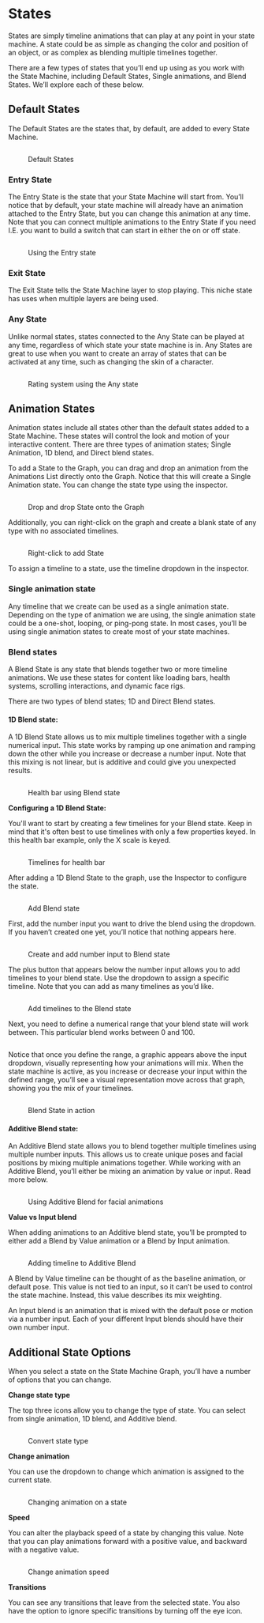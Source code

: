 # States

States are simply timeline animations that can play at any point in your state machine. A state could be as simple as changing the color and position of an object, or as complex as blending multiple timelines together.

There are a few types of states that you’ll end up using as you work with the State Machine, including Default States, Single animations, and Blend States. We’ll explore each of these below.

## **Default States**

The Default States are the states that, by default, are added to every State Machine.

<figure><img src="../../.gitbook/assets/CleanShot 2023-09-05 at 15.19.14@2x (1).png" alt=""><figcaption><p>Default States</p></figcaption></figure>

### Entry State

The Entry State is the state that your State Machine will start from. You’ll notice that by default, your state machine will already have an animation attached to the Entry State, but you can change this animation at any time. Note that you can connect multiple animations to the Entry State if you need I.E. you want to build a switch that can start in either the on or off state.

<figure><img src="../../.gitbook/assets/CleanShot 2023-09-06 at 09.41.09.gif" alt=""><figcaption><p>Using the Entry state</p></figcaption></figure>

### Exit State&#x20;

The Exit State tells the State Machine layer to stop playing. This niche state has uses when multiple layers are being used.

### Any State

Unlike normal states, states connected to the Any State can be played at any time, regardless of which state your state machine is in. Any States are great to use when you want to create an array of states that can be activated at any time, such as changing the skin of a character.

<figure><img src="../../.gitbook/assets/CleanShot 2023-09-06 at 09.46.01.gif" alt=""><figcaption><p>Rating system using the Any state</p></figcaption></figure>

## **Animation States**

Animation states include all states other than the default states added to a State Machine. These states will control the look and motion of your interactive content. There are three types of animation states; Single Animation, 1D blend, and Direct blend states.

To add a State to the Graph, you can drag and drop an animation from the Animations List directly onto the Graph. Notice that this will create a Single Animation state. You can change the state type using the inspector.

<figure><img src="../../.gitbook/assets/CleanShot 2023-09-06 at 09.50.07.gif" alt=""><figcaption><p>Drop and drop State onto the Graph</p></figcaption></figure>

Additionally, you can right-click on the graph and create a blank state of any type with no associated timelines.

<figure><img src="../../.gitbook/assets/CleanShot 2023-09-06 at 09.53.15.gif" alt=""><figcaption><p>Right-click to add State</p></figcaption></figure>

To assign a timeline to a state, use the timeline dropdown in the inspector.

### **Single animation state**

Any timeline that we create can be used as a single animation state. Depending on the type of animation we are using, the single animation state could be a one-shot, looping, or ping-pong state. In most cases, you’ll be using single animation states to create most of your state machines.

### **Blend states**

A Blend State is any state that blends together two or more timeline animations. We use these states for content like loading bars, health systems, scrolling interactions, and dynamic face rigs.

There are two types of blend states; 1D and Direct Blend states.

#### 1D Blend state:

A 1D Blend State allows us to mix multiple timelines together with a single numerical input. This state works by ramping up one animation and ramping down the other while you increase or decrease a number input. Note that this mixing is not linear, but is additive and could give you unexpected results.

<figure><img src="../../.gitbook/assets/CleanShot 2023-09-06 at 09.57.27.gif" alt=""><figcaption><p>Health bar using Blend state</p></figcaption></figure>

**Configuring a 1D Blend State:**

You'll want to start by creating a few timelines for your Blend state. Keep in mind that it's often best to use timelines with only a few properties keyed. In this health bar example, only the X scale is keyed.

<figure><img src="../../.gitbook/assets/CleanShot 2023-09-06 at 10.05.33.gif" alt=""><figcaption><p>Timelines for health bar</p></figcaption></figure>



After adding a 1D Blend State to the graph, use the Inspector to configure the state.

<figure><img src="../../.gitbook/assets/CleanShot 2023-09-06 at 10.09.20.gif" alt=""><figcaption><p>Add Blend state</p></figcaption></figure>

First, add the number input you want to drive the blend using the dropdown. If you haven’t created one yet, you’ll notice that nothing appears here.

<figure><img src="../../.gitbook/assets/CleanShot 2023-09-06 at 10.11.24.gif" alt=""><figcaption><p>Create and add number input to Blend state</p></figcaption></figure>

The plus button that appears below the number input allows you to add timelines to your blend state. Use the dropdown to assign a specific timeline. Note that you can add as many timelines as you’d like.

<figure><img src="../../.gitbook/assets/CleanShot 2023-09-06 at 10.13.38.gif" alt=""><figcaption><p>Add timelines to the Blend state</p></figcaption></figure>

Next, you need to define a numerical range that your blend state will work between. This particular blend works between 0 and 100.

<figure><img src="../../.gitbook/assets/CleanShot 2023-09-06 at 10.38.39.gif" alt=""><figcaption></figcaption></figure>

Notice that once you define the range, a graphic appears above the input dropdown, visually representing how your animations will mix. When the state machine is active, as you increase or decrease your input within the defined range, you’ll see a visual representation move across that graph, showing you the mix of your timelines.

<figure><img src="../../.gitbook/assets/CleanShot 2023-09-06 at 10.46.11.gif" alt=""><figcaption><p>Blend State in action</p></figcaption></figure>



#### Additive Blend state:

An Additive Blend state allows you to blend together multiple timelines using multiple number inputs. This allows us to create unique poses and facial positions by mixing multiple animations together. While working with an Additive Blend, you’ll either be mixing an animation by value or input. Read more below.

<figure><img src="../../.gitbook/assets/CleanShot 2023-09-06 at 14.03.52.gif" alt=""><figcaption><p>Using Additive Blend for facial animations</p></figcaption></figure>

**Value vs Input blend**

When adding animations to an Additive blend state, you’ll be prompted to either add a Blend by Value animation or a Blend by Input animation.

<figure><img src="../../.gitbook/assets/CleanShot 2023-09-06 at 14.24.39.gif" alt=""><figcaption><p>Adding timeline to Additive Blend</p></figcaption></figure>

A Blend by Value timeline can be thought of as the baseline animation, or default pose. This value is not tied to an input, so it can’t be used to control the state machine. Instead, this value describes its mix weighting.

An Input blend is an animation that is mixed with the default pose or motion via a number input. Each of your different Input blends should have their own number input.

## Additional State Options

When you select a state on the State Machine Graph, you’ll have a number of options that you can change.

**Change state type**

The top three icons allow you to change the type of state. You can select from single animation, 1D blend, and Additive blend.

<figure><img src="../../.gitbook/assets/CleanShot 2023-09-06 at 14.26.41.gif" alt=""><figcaption><p>Convert state type</p></figcaption></figure>

**Change animation**

You can use the dropdown to change which animation is assigned to the current state.

<figure><img src="../../.gitbook/assets/CleanShot 2023-09-06 at 14.29.24.gif" alt=""><figcaption><p>Changing animation on a state</p></figcaption></figure>

**Speed**

You can alter the playback speed of a state by changing this value. Note that you can play animations forward with a positive value, and backward with a negative value.

<figure><img src="../../.gitbook/assets/CleanShot 2023-09-06 at 14.33.17.gif" alt=""><figcaption><p>Change animation speed</p></figcaption></figure>

**Transitions**

You can see any transitions that leave from the selected state. You also have the option to ignore specific transitions by turning off the eye icon.
